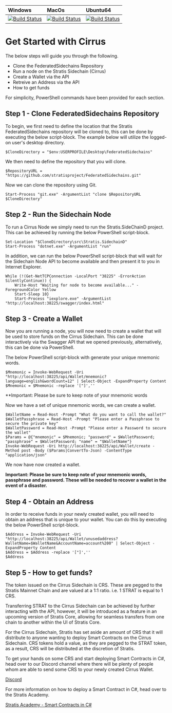 | Windows | MacOs | Ubuntu64
| :---- | :------ | :---- |
| [![Build Status](https://dev.azure.com/StratisProject/FederatedSidechains/_apis/build/status/FederatedSidechains-.NET-HostedWindowsContainer-CI?branchName=master)](https://dev.azure.com/StratisProject/FederatedSidechains/_build?definitionId=1) | [![Build Status](https://dev.azure.com/StratisProject/FederatedSidechains/_apis/build/status/FederatedSidechains-.NET-HostedmacOS-CI?branchName=master)](https://dev.azure.com/StratisProject/FederatedSidechains/_build?definitionId=3) | [![Build Status](https://dev.azure.com/StratisProject/FederatedSidechains/_apis/build/status/FederatedSidechains-.NET-HostedUbuntu1604-CI?branchName=master)](https://dev.azure.com/StratisProject/FederatedSidechains/_build?definitionId=2)


# Get Started with Cirrus
The below steps will guide you through the following.

 - Clone the FederatedSidechains Repository
 - Run a node on the Stratis Sidechain (Cirrus)
 - Create a Wallet via the API
 - Retreive an Address via the API
 - How to get funds
 
 For simplicity, PowerShell commands have been provided for each section.

 ## Step 1 - Clone FederatedSidechains Repository

To begin, we first need to define the location that the Stratis FederatedSidechains repository will be cloned to, this can be done by executing the below script-block. The example below will utilize the logged-on user's desktop directory.

    $CloneDirectory = "$env:USERPROFILE\Desktop\FederatedSidechains"

We then need to define the repository that you will clone.

    $RepositoryURL = "https://github.com/stratisproject/FederatedSidechains.git"

Now we can clone the repository using Git. 

    Start-Process "git.exe" -ArgumentList "clone $RepositoryURL $CloneDirectory"



## Step 2 - Run the Sidechain Node

To run a Cirrus Node we simply need to run the Stratis.SideChainD project. This can be achieved by running the below PowerShell script-block.

    Set-Location "$CloneDirectory\src\Stratis.SidechainD"
    Start-Process "dotnet.exe" -ArgumentList "run"

In addition, we can run the below PowerShell script-block that will wait for the Sidechain Node API to become available and then present it to you in Internet Explorer.

    While (!(Get-NetTCPConnection -LocalPort "38225" -ErrorAction SilentlyContinue)) {
        Write-Host "Waiting for node to become available..." -ForegroundColor Yellow
        Start-Sleep 10}
        Start-Process "iexplore.exe" -ArgumentList "http://localhost:38225/swagger/index.html"
   

## Step 3 - Create a Wallet

Now you are running a node, you will now need to create a wallet that will be used to store funds on the Cirrus Sidechain. This can be done interactively via the Swagger API that we opened previously, alternatively, this can be done via PowerShell.

The below PowerShell script-block with generate your unique mnemonic words.

    $Mnemonic = Invoke-WebRequest -Uri "http://localhost:38225/api/Wallet/mnemonic?language=english&wordCount=12" | Select-Object -ExpandProperty Content
    $Mnemonic = $Mnemonic -replace '["]',''
    
**Important: Please be sure to keep note of your mnemonic words


Now we have a set of unique mnemonic words, we can create a wallet. 

    $WalletName = Read-Host -Prompt "What do you want to call the wallet?"
    $WalletPassphrase = Read-Host -Prompt "Please enter a Passphrase to secure the private key"
    $WalletPassword = Read-Host -Prompt "Please enter a Password to secure the wallet"
    $Params = @{"mnemonic" = $Mnemonic; "password" = $WalletPassword; "passphrase" = $WalletPassword; "name" = "$WalletName"}
    Invoke-WebRequest -Uri http://localhost:38225/api/Wallet/create -Method post -Body ($Params|ConvertTo-Json) -ContentType "application/json"

We now have now created a wallet. 

**Important: Please be sure to keep note of your mnemonic words, passphrase and password. These will be needed to recover a wallet in the event of a disaster.**

## Step 4 - Obtain an Address

In order to receive funds in your newly created wallet, you will need to obtain an address that is unique to your wallet. You can do this by executing the below PowerShell script-block.

    $Address = Invoke-WebRequest -Uri "http://localhost:38225/api/Wallet/unusedaddress?WalletName=$WalletName&AccountName=account%200" | Select-Object -ExpandProperty Content
    $Address = $Address -replace '["]',''
    $Address

## Step 5 - How to get funds?

The token issued on the Cirrus Sidechain is CRS. These are pegged to the Stratis Mainnet Chain and are valued at a 1:1 ratio. i.e. 1 STRAT is equal to 1 CRS. 

Transferring STRAT to the Cirrus Sidechain can be achieved by further interacting with the API, however, it will be introduced as a feature in an upcoming version of Stratis Core, allowing for seamless transfers from one chain to another within the UI of Stratis Core. 

For the Cirrus Sidechain, Stratis has set aside an amount of CRS that it will distribute to anyone wanting to deploy Smart Contracts on the Cirrus Sidechain. CRS tokens hold a value, as they are pegged to the STRAT token, as a result, CRS will be distributed at the discretion of Stratis.

To get your hands on some CRS and start deploying Smart Contracts in C#, head over to our Discord channel where there will be plenty of people whom are able to send some CRS to your newly created Cirrus Wallet.

[Discord](https://discordapp.com/invite/9tDyfZs)

For more information on how to deploy a Smart Contract in C#, head over to the Stratis Academy.

[Stratis Academy - Smart Contracts in C#](https://academy.stratisplatform.com/SmartContracts/smart-contracts-introduction.html)
